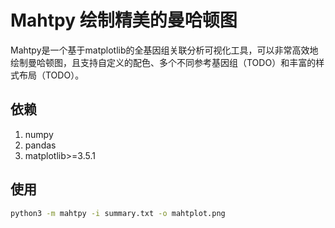 # Mahtpy 绘制精美的曼哈顿图

Mahtpy是一个基于matplotlib的全基因组关联分析可视化工具，可以非常高效地绘制曼哈顿图，且支持自定义的配色、多个不同参考基因组（TODO）和丰富的样式布局（TODO）。

## 依赖

1. numpy
2. pandas
3. matplotlib>=3.5.1

## 使用

```bash
python3 -m mahtpy -i summary.txt -o mahtplot.png
```